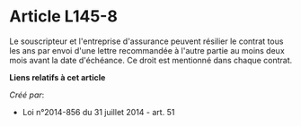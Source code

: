 # Article L145-8

Le souscripteur et l'entreprise d'assurance peuvent résilier le contrat tous les ans par envoi d'une lettre recommandée à
l'autre partie au moins deux mois avant la date d'échéance. Ce droit est mentionné dans chaque contrat.

**Liens relatifs à cet article**

_Créé par_:

  - Loi n°2014-856 du 31 juillet 2014 - art. 51
